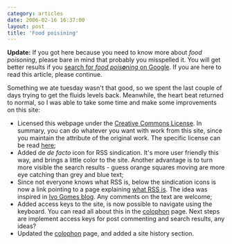 ```yaml
---
category: articles
date: 2006-02-16 16:37:00
layout: post
title: 'Food poisining'
---
```


<p><strong>Update:</strong> If you got here because you need to know more about <i>food poisoning</i>, please bare in mind that probably you misspelled it. You will get better results if  you <a href="http://www.google.com/search?hl=en&lr=&safe=off&q=food+poisoning&btnG=Search">search for <i>food pois<strong>o</strong>ning</i> on Google</a>. If you are here to read this article, please continue.</p>

<p>Something we ate tuesday wasn't that good, so we spent the last couple of days trying to get the fluids levels back. Meanwhile, the heart beat returned to normal, so I was able to take some time and make some improvements on this site:</p>

<ul>
  <li>Licensed this webpage under the <a href="http://creativecommons.org">Creative Commons License</a>. In summary, you can do whatever you want with work from this site, since you maintain the attribute of the original work. The specific license can be read <a href="http://creativecommons.org/licenses/by/2.5/">here</a>;</li>

  <li>Added de <i>de facto</i> icon for RSS sindication. It's more user friendly this way, and brings a little color to the site. Another advantage is to turn more visible the search results - guess orange squares moving are more  eye catching than grey and blue text; </li>

  <li>Since not everyone knows what RSS is, below the sindication icons is now a link pointing to a page explaining <a href="/pages/what-is-rss">what RSS is</a>. The idea was inspired in <a href="http://ivogomes.com">Ivo Gomes blog</a>. Any comments on the text are welcome;</li>

  <li>Added access keys to the site, is now possible to navigate using the keyboard. You can read all about this in the <a href="/pages/colophon">colophon</a> page. Next steps are implement access keys for post commenting and search results, any ideas?</li>

  <li>Updated the <a href="/pages/colophon">colophon</a> page, and added a site history section.</li>
</ul>
